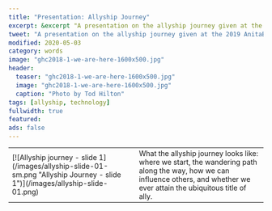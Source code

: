 ```yaml
---
title: "Presentation: Allyship Journey"
excerpt: &excerpt "A presentation on the allyship journey given at the 2019 AnitaB.org's Male Allies Summit."
tweet: "A presentation on the allyship journey given at the 2019 AnitaB.org's Male Allies Summit."
modified: 2020-05-03
category: words
image: "ghc2018-1-we-are-here-1600x500.jpg"
header:
  teaser: "ghc2018-1-we-are-here-1600x500.jpg"
  image: "ghc2018-1-we-are-here-1600x500.jpg"
  caption: "Photo by Tod Hilton"
tags: [allyship, technology]
fullwidth: true
featured:
ads: false
---
```


<table>
<tr>
<td>
[![Allyship journey - slide 1](/images/allyship-slide-01-sm.png "Allyship Journey - slide 1")](/images/allyship-slide-01.png)
</td>
<td>
What the allyship journey looks like: where we start, the wandering path along the way,
how we can influence others, and whether we ever attain the ubiquitous title of ally.
</td>
</tr>


</table>

